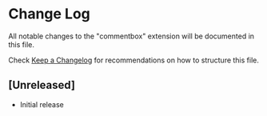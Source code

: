 # Change Log

All notable changes to the "commentbox" extension will be documented in this file.

Check [Keep a Changelog](http://keepachangelog.com/) for recommendations on how to structure this file.

## [Unreleased]

- Initial release